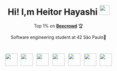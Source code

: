 <h1 align="center">Hi! I,m Heitor Hayashi <img src="https://media.tenor.com/images/30169e4a670daf12443df7d2dd140176/tenor.gif" height="32" /></h1>

<p align="center">Top 1% on <a href="https://judge.beecrowd.com/pt/profile/969858" target="_blank"><b>Beecrowd</b></a> 🏆</p>
<p align="center">Software engineering student at 42 São Paulo🚀</p>
<br>
<p align="center">
            <img width="40px" src="https://cdn.jsdelivr.net/gh/devicons/devicon@latest/icons/c/c-plain.svg" />
            &nbsp
            <img width="40px" src="https://cdn.jsdelivr.net/gh/devicons/devicon@latest/icons/css3/css3-plain.svg" />
            &nbsp
            <img width="40px" src="https://cdn.jsdelivr.net/gh/devicons/devicon@latest/icons/html5/html5-plain.svg" />
            &nbsp
            <img width="40px" src="https://cdn.jsdelivr.net/gh/devicons/devicon@latest/icons/javascript/javascript-plain.svg" />
            &nbsp
            <img width="40px" src="https://cdn.jsdelivr.net/gh/devicons/devicon@latest/icons/python/python-plain.svg" />
            &nbsp
            <img width="40px" src="https://cdn.jsdelivr.net/gh/devicons/devicon@latest/icons/mysql/mysql-original.svg" />
            &nbsp
            <img width="40px" src="https://cdn.jsdelivr.net/gh/devicons/devicon@latest/icons/r/r-plain.svg" />
</p>
